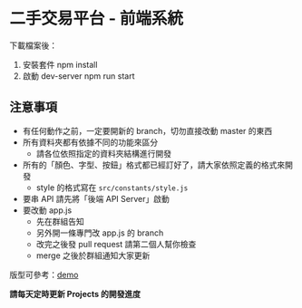 # 二手交易平台 - 前端系統
下載檔案後：
1. 安裝套件 npm install
2. 啟動 dev-server npm run start

## 注意事項
- 有任何動作之前，一定要開新的 branch，切勿直接改動 master 的東西
- 所有資料夾都有依據不同的功能來區分
  * 請各位依照指定的資料夾結構進行開發 
- 所有的「顏色、字型、按鈕」格式都已經訂好了，請大家依照定義的格式來開發 
  * style 的格式寫在 `src/constants/style.js `
- 要串 API 請先將「後端 API Server」啟動
- 要改動 app.js
  * 先在群組告知
  * 另外開一條專門改 app.js 的 branch
  * 改完之後發 pull request 請第二個人幫你檢查
  * merge 之後於群組通知大家更新

版型可參考：[demo](https://krebikshaw.github.io/final-project/prepare/)

**請每天定時更新 Projects 的開發進度**


